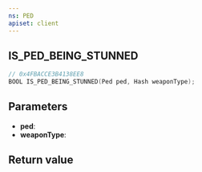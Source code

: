 ```yaml
---
ns: PED
apiset: client
---
```

## IS_PED_BEING_STUNNED

```c
// 0x4FBACCE3B4138EE8
BOOL IS_PED_BEING_STUNNED(Ped ped, Hash weaponType);
```


## Parameters
* **ped**:
* **weaponType**:

## Return value